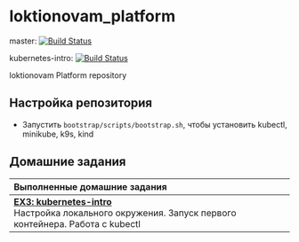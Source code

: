 # loktionovam_platform

master: [![Build Status](https://travis-ci.com/otus-kuber-2019-06/loktionovam_platform.svg?branch=master)](https://travis-ci.com/otus-kuber-2019-06/loktionovam_platform)

kubernetes-intro: [![Build Status](https://travis-ci.com/otus-kuber-2019-06/loktionovam_platform.svg?branch=kubernetes-intro)](https://travis-ci.com/otus-kuber-2019-06/loktionovam_platform)

loktionovam Platform repository

## Настройка репозитория

* Запустить `bootstrap/scripts/bootstrap.sh`, чтобы установить kubectl, minikube, k9s, kind

## Домашние задания

| Выполненные домашние задания                                                                                                         |
| :----------------------------------------------------------------------------------------------------------------------------------- |
| [**EX3: kubernetes-intro**](doc/ex-2-kubernetes-intro.md)<br/>Настройка локального окружения. Запуск первого контейнера. Работа с kubectl |
